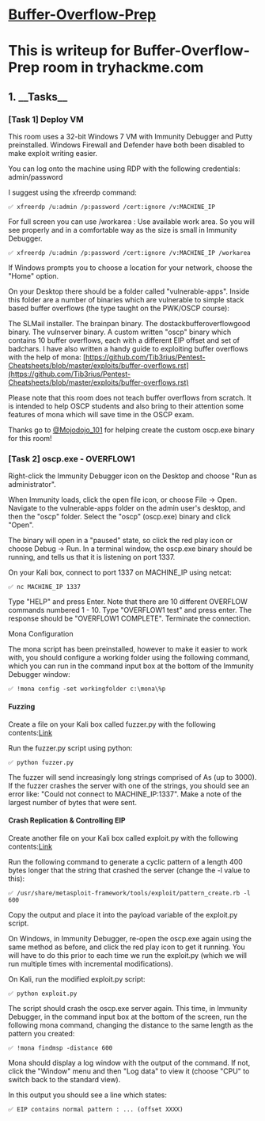 # [Buffer-Overflow-Prep](https://tryhackme.com/room/bufferoverflowprep) 

<h1>This is writeup for Buffer-Overflow-Prep room in tryhackme.com</h1>

<h2>1. __Tasks__</h2>

  <h3>[Task 1] Deploy VM</h3>
  
  This room uses a 32-bit Windows 7 VM with Immunity Debugger and Putty preinstalled. Windows Firewall and Defender have both been disabled to make exploit writing easier.

You can log onto the machine using RDP with the following credentials: admin/password

I suggest using the xfreerdp command: 

    ✅ xfreerdp /u:admin /p:password /cert:ignore /v:MACHINE_IP

For full screen you can use /workarea : Use available work area. So you will see properly and in a comfortable way as the size is small in Immunity Debugger.

    ✅ xfreerdp /u:admin /p:password /cert:ignore /v:MACHINE_IP /workarea

If Windows prompts you to choose a location for your network, choose the "Home" option.

On your Desktop there should be a folder called "vulnerable-apps". Inside this folder are a number of binaries which are vulnerable to simple stack based buffer overflows (the type taught on the PWK/OSCP course):

The SLMail installer.
The brainpan binary.
The dostackbufferoverflowgood binary.
The vulnserver binary.
A custom written "oscp" binary which contains 10 buffer overflows, each with a different EIP offset and set of badchars.
I have also written a handy guide to exploiting buffer overflows with the help of mona: [https://github.com/Tib3rius/Pentest-Cheatsheets/blob/master/exploits/buffer-overflows.rst](https://github.com/Tib3rius/Pentest-Cheatsheets/blob/master/exploits/buffer-overflows.rst)

Please note that this room does not teach buffer overflows from scratch. It is intended to help OSCP students and also bring to their attention some features of mona which will save time in the OSCP exam.

Thanks go to [@Mojodojo_101](https://twitter.com/Mojodojo_101) for helping create the custom oscp.exe binary for this room!


   <h3>[Task 2] oscp.exe - OVERFLOW1</h3>
   
Right-click the Immunity Debugger icon on the Desktop and choose "Run as administrator".

When Immunity loads, click the open file icon, or choose File -> Open. Navigate to the vulnerable-apps folder on the admin user's desktop, and then the "oscp" folder. Select the "oscp" (oscp.exe) binary and click "Open".

The binary will open in a "paused" state, so click the red play icon or choose Debug -> Run. In a terminal window, the oscp.exe binary should be running, and tells us that it is listening on port 1337.

On your Kali box, connect to port 1337 on MACHINE_IP using netcat:

    ✅ nc MACHINE_IP 1337

Type "HELP" and press Enter. Note that there are 10 different OVERFLOW commands numbered 1 - 10. Type "OVERFLOW1 test" and press enter. The response should be "OVERFLOW1 COMPLETE". Terminate the connection.

Mona Configuration

The mona script has been preinstalled, however to make it easier to work with, you should configure a working folder using the following command, which you can run in the command input box at the bottom of the Immunity Debugger window:

    ✅ !mona config -set workingfolder c:\mona\%p


   <h4>Fuzzing</h4>
   
Create a file on your Kali box called fuzzer.py with the following contents:[Link]()

Run the fuzzer.py script using python: 

    ✅ python fuzzer.py

The fuzzer will send increasingly long strings comprised of As (up to 3000). If the fuzzer crashes the server with one of the strings, you should see an error like: "Could not connect to MACHINE_IP:1337". Make a note of the largest number of bytes that were sent.

   <h4>Crash Replication & Controlling EIP</h4>
   
Create another file on your Kali box called exploit.py with the following contents:[Link]()

Run the following command to generate a cyclic pattern of a length 400 bytes longer that the string that crashed the server (change the -l value to this):

    ✅ /usr/share/metasploit-framework/tools/exploit/pattern_create.rb -l 600

Copy the output and place it into the payload variable of the exploit.py script.

On Windows, in Immunity Debugger, re-open the oscp.exe again using the same method as before, and click the red play icon to get it running. You will have to do this prior to each time we run the exploit.py (which we will run multiple times with incremental modifications).

On Kali, run the modified exploit.py script:

    ✅ python exploit.py

The script should crash the oscp.exe server again. This time, in Immunity Debugger, in the command input box at the bottom of the screen, run the following mona command, changing the distance to the same length as the pattern you created:

    ✅ !mona findmsp -distance 600

Mona should display a log window with the output of the command. If not, click the "Window" menu and then "Log data" to view it (choose "CPU" to switch back to the standard view).

In this output you should see a line which states:

    ✅ EIP contains normal pattern : ... (offset XXXX)




